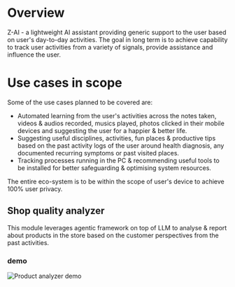 # Overview

Z-AI - a lightweight AI assistant providing generic support to the user based on user's day-to-day activities. The goal in long term is to achieve 
capability to track user activities from a variety of signals, provide assistance and influence the user.

# Use cases in scope
Some of the use cases planned to be covered are: 
- Automated learning from the user's activities across the notes taken, videos & audios recorded, musics played, photos clicked in their mobile devices and suggesting the user for a happier & better life.
- Suggesting useful disciplines, activities, fun places & productive tips based on the past activity logs of the user around health diagnosis, any documented recurring symptoms or past visited places.
- Tracking processes running in the PC & recommending useful tools to be installed for better safeguarding & optimising system resources.
  
The entire eco-system is to be within the scope of user's device to achieve 100% user privacy.

## Shop quality analyzer

This module leverages agentic framework on top of LLM to analyse & report about products in the store based on the customer perspectives from the past activities.

### demo

![Product analyzer demo](assets/demo.gif)
